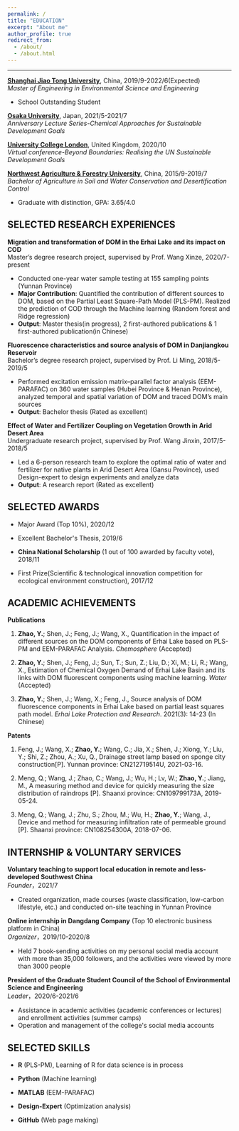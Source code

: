 ```yaml
---
permalink: /
title: "EDUCATION"
excerpt: "About me"
author_profile: true
redirect_from: 
  - /about/
  - /about.html
---
```

------
**[Shanghai Jiao Tong University](https://en.sjtu.edu.cn/)**, China, 2019/9-2022/6(Expected)  
_Master of Engineering in Environmental Science and Engineering_  	 
  * School Outstanding Student

**[Osaka University](https://www.osaka-u.ac.jp/en)**, Japan, 2021/5-2021/7  
_Anniversary Lecture Series-Chemical Approaches for Sustainable Development Goals_

**[University College London](https://www.ucl.ac.uk/)**, United Kingdom, 2020/10  
_Virtual conference-Beyond Boundaries: Realising the UN Sustainable Development Goals_

**[Northwest Agriculture & Forestry University](https://en.nwsuaf.edu.cn/)**, China, 2015/9-2019/7  
_Bachelor of Agriculture in Soil and Water Conservation and Desertification Control_  
  * Graduate with distinction, GPA: 3.65/4.0


SELECTED RESEARCH EXPERIENCES
------
**Migration and transformation of DOM in the Erhai Lake and its impact on COD**  
Master’s degree research project, supervised by Prof. Wang Xinze, 2020/7-present  	
  * Conducted one-year water sample testing at 155 sampling points (Yunnan Province)
  * **Major Contribution**: Quantified the contribution of different sources to DOM, based on the Partial Least Square-Path Model (PLS-PM). Realized the prediction of COD through the Machine learning (Random forest and Ridge regression)
  * **Output**: Master thesis(in progress), 2 first-authored publications & 1 first-authored publication(in Chinese)

**Fluorescence characteristics and source analysis of DOM in Danjiangkou Reservoir**  
Bachelor’s degree research project, supervised by Prof. Li Ming, 2018/5-2019/5  
  * Performed excitation emission matrix–parallel factor analysis (EEM-PARAFAC) on 360 water samples (Hubei Province & Henan Province), analyzed temporal and spatial variation of DOM and traced DOM’s main sources  
  * **Output**: Bachelor thesis (Rated as excellent)  

**Effect of Water and Fertilizer Coupling on Vegetation Growth in Arid Desert Area**  
Undergraduate research project, supervised by Prof. Wang Jinxin, 2017/5-2018/5	 
  * Led a 6-person research team to explore the optimal ratio of water and fertilizer for native plants in Arid Desert Area (Gansu Province), used Design-expert to design experiments and analyze data  
  * **Output**: A research report (Rated as excellent)


SELECTED AWARDS
------
* Major Award (Top 10%), 2020/12
	 
* Excellent Bachelor's Thesis, 2019/6

* **China National Scholarship** (1 out of 100 awarded by faculty vote), 2018/11
	 
* First Prize(Scientific & technological innovation competition for ecological environment construction), 2017/12


ACADEMIC ACHIEVEMENTS
------
**Publications**
	 
1)	**Zhao, Y.**; Shen, J.; Feng, J.; Wang, X., Quantification in the impact of different sources on the DOM components of Erhai Lake based on PLS-PM and EEM-PARAFAC Analysis. _Chemosphere_ (Accepted)

2)	**Zhao, Y.**; Shen, J.; Feng, J.; Sun, T.; Sun, Z.; Liu, D.; Xi, M.; Li, R.; Wang, X., Estimation of Chemical Oxygen Demand of Erhai Lake Basin and its links
with DOM fluorescent components using machine learning. _Water_ (Accepted)

3)	**Zhao, Y.**; Shen, J.; Wang, X.; Feng, J., Source analysis of DOM fluorescence components in Erhai Lake based on partial least squares path model. _Erhai Lake Protection and Research_. 2021(3): 14-23 (In Chinese)

**Patents**
		
1)	Feng, J.; Wang, X.; **Zhao, Y.**; Wang, C.; Jia, X.; Shen, J.; Xiong, Y.; Liu, Y.; Shi, Z.; Zhou, A.; Xu, Q., Drainage street lamp based on sponge city construction[P]. Yunnan province: CN212719514U, 2021-03-16.

2)	Meng, Q.; Wang, J.; Zhao, C.; Wang, J.; Wu, H.; Lv, W.; **Zhao, Y.**; Jiang, M., A measuring method and device for quickly measuring the size distribution of raindrops [P]. Shaanxi province: CN109799173A, 2019-05-24.

3)	Meng, Q.; Wang, J.; Zhu, S.; Zhou, M.; Wu, H.; **Zhao, Y.**; Wang, J., Device and method for measuring infiltration rate of permeable ground [P]. Shaanxi province: CN108254300A, 2018-07-06.


INTERNSHIP & VOLUNTARY SERVICES
------
**Voluntary teaching to support local education in remote and less-developed Southwest China**  
_Founder_，2021/7
  * Created organization, made courses (waste classification, low-carbon lifestyle, etc.) and conducted on-site teaching in Yunnan Province

**Online internship in Dangdang Company** (Top 10 electronic business platform in China)  
_Organizer_，2019/10-2020/8
  * Held 7 book-sending activities on my personal social media account with more than 35,000 followers, and the activities were viewed by more than 3000 people 

**President of the Graduate Student Council of the School of Environmental Science and Engineering**  
_Leader_，2020/6-2021/6	 
  * Assistance in academic activities (academic conferences or lectures) and enrollment activities (summer camps)
  * Operation and management of the college's social media accounts


SELECTED SKILLS
------
* **R** (PLS-PM), Learning of R for data science is in process
	 
* **Python** (Machine learning)

* **MATLAB** (EEM-PARAFAC)
	 
* **Design-Expert** (Optimization analysis) 

* **GitHub** (Web page making)


